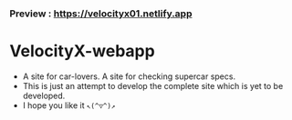 ### Preview : https://velocityx01.netlify.app
# VelocityX-webapp
- A site for car-lovers. A site for checking supercar specs. 
- This is just an attempt to develop the complete site which is yet to be developed.
- I hope you like it ```↖(^▽^)↗```  

